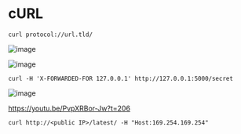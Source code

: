 # cURL

```
curl protocol://url.tld/
```

![image](https://github.com/r1skkam/cURL-and-wget/assets/58542375/0853b5b3-78c2-433f-bcc0-2c8065d3d69e)

![image](https://github.com/r1skkam/cURL-and-wget/assets/58542375/4b1666c6-b239-49f7-8287-85ea34ba3a26)

```
curl -H 'X-FORWARDED-FOR 127.0.0.1' http://127.0.0.1:5000/secret
```

![image](https://github.com/user-attachments/assets/a35495ce-e2ba-41d4-a0dc-cd58f105337c)

https://youtu.be/PvpXRBor-Jw?t=206

```
curl http://<public IP>/latest/ -H "Host:169.254.169.254"
```
